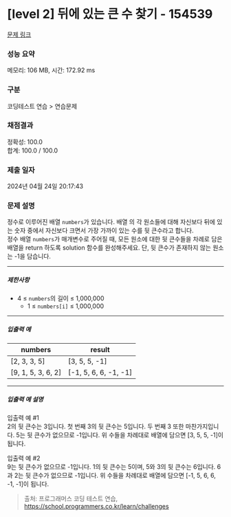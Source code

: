 # [level 2] 뒤에 있는 큰 수 찾기 - 154539 

[문제 링크](https://school.programmers.co.kr/learn/courses/30/lessons/154539) 

### 성능 요약

메모리: 106 MB, 시간: 172.92 ms

### 구분

코딩테스트 연습 > 연습문제

### 채점결과

정확성: 100.0<br/>합계: 100.0 / 100.0

### 제출 일자

2024년 04월 24일 20:17:43

### 문제 설명

<p>정수로 이루어진 배열 <code>numbers</code>가 있습니다. 배열 의 각 원소들에 대해 자신보다 뒤에 있는 숫자 중에서 자신보다 크면서 가장 가까이 있는 수를 뒷 큰수라고 합니다.<br>
정수 배열 <code>numbers</code>가 매개변수로 주어질 때, 모든 원소에 대한 뒷 큰수들을 차례로 담은 배열을 return 하도록 solution 함수를 완성해주세요. 단, 뒷 큰수가 존재하지 않는 원소는 -1을 담습니다.</p>

<hr>

<h5>제한사항</h5>

<ul>
<li>4 ≤ <code>numbers</code>의 길이 ≤ 1,000,000

<ul>
<li>1 ≤ <code>numbers[i]</code> ≤ 1,000,000</li>
</ul></li>
</ul>

<hr>

<h5>입출력 예</h5>
<table class="table">
        <thead><tr>
<th>numbers</th>
<th>result</th>
</tr>
</thead>
        <tbody><tr>
<td>[2, 3, 3, 5]</td>
<td>[3, 5, 5, -1]</td>
</tr>
<tr>
<td>[9, 1, 5, 3, 6, 2]</td>
<td>[-1, 5, 6, 6, -1, -1]</td>
</tr>
</tbody>
      </table>
<hr>

<h5>입출력 예 설명</h5>

<p>입출력 예 #1<br>
2의 뒷 큰수는 3입니다. 첫 번째 3의 뒷 큰수는 5입니다. 두 번째 3 또한 마찬가지입니다. 5는 뒷 큰수가 없으므로 -1입니다. 위 수들을 차례대로 배열에 담으면 [3, 5, 5, -1]이 됩니다.</p>

<p>입출력 예 #2<br>
9는 뒷 큰수가 없으므로 -1입니다. 1의 뒷 큰수는 5이며, 5와 3의 뒷 큰수는 6입니다. 6과 2는 뒷 큰수가 없으므로 -1입니다. 위 수들을 차례대로 배열에 담으면 [-1, 5, 6, 6, -1, -1]이 됩니다.</p>


> 출처: 프로그래머스 코딩 테스트 연습, https://school.programmers.co.kr/learn/challenges